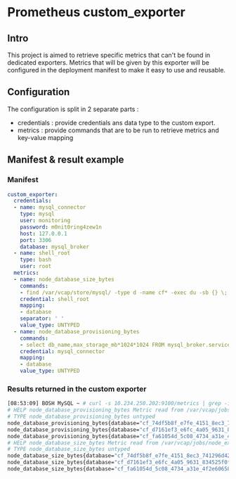 # Prometheus custom_exporter

## Intro

This project is aimed to retrieve specific metrics that can't be found in dedicated exporters. Metrics that will be given by this exporter will be configured in the deployment manifest to make it easy to use and reusable.

## Configuration 

The configuration is split in 2 separate parts :
 * credentials : provide credentials ans data type to the custom export.
 * metrics : provide commands that are to be run to retrieve metrics and key-value mapping

## Manifest & result example
### Manifest
```yaml
custom_exporter:
  credentials:
  - name: mysql_connector
    type: mysql 
    user: monitoring
    password: m0nit0ring4zew1n
    host: 127.0.0.1
    port: 3306
    database: mysql_broker
  - name: shell_root
    type: bash
    user: root
  metrics:
  - name: node_database_size_bytes
    commands:
    - find /var/vcap/store/mysql/ -type d -name cf* -exec du -sb {} \;| sed -ne 's/^\([0-9]\+\)\t\(\/var\/vcap\/store\/mysql\/\)\(.*\)$/\3 \1/p'
    credential: shell_root
    mapping:
    - database
    separator: ' '
    value_type: UNTYPED
  - name: node_database_provisioning_bytes
    commands:
    - select db_name,max_storage_mb*1024*1024 FROM mysql_broker.service_instances;
    credential: mysql_connector
    mapping:
    - database
    value_type: UNTYPED
```

### Results returned in the custom exporter

```bash
[08:53:09] BOSH MySQL ~ # curl -s 10.234.250.202:9100/metrics | grep -i 'node_database'
# HELP node_database_provisioning_bytes Metric read from /var/vcap/jobs/node_exporter/config/database_provisioning.prom
# TYPE node_database_provisioning_bytes untyped
node_database_provisioning_bytes{database="cf_74df5b8f_e7fe_4151_8ec3_741296d42fbc"} 1.048576e+09
node_database_provisioning_bytes{database="cf_d7161ef3_e6fc_4a05_9631_834525f0f7ba"} 1.048576e+09
node_database_provisioning_bytes{database="cf_fa61054d_5c08_4734_a31e_4f2e6065897b"} 1.048576e+08
# HELP node_database_size_bytes Metric read from /var/vcap/jobs/node_exporter/config/database_size.prom
# TYPE node_database_size_bytes untyped
node_database_size_bytes{database="cf_74df5b8f_e7fe_4151_8ec3_741296d42fbc"} 4157
node_database_size_bytes{database="cf_d7161ef3_e6fc_4a05_9631_834525f0f7ba"} 4157
node_database_size_bytes{database="cf_fa61054d_5c08_4734_a31e_4f2e6065897b"} 4157
```
